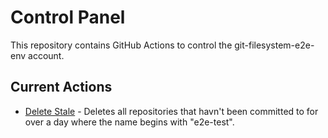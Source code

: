 # Control Panel

This repository contains GitHub Actions to control the git-filesystem-e2e-env account.

## Current Actions

- [Delete Stale](./.github/workflows/delete-stale.yml) - Deletes all repositories that havn't been committed to for over a day where the name begins with "e2e-test".